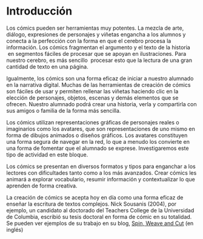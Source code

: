 # Introducción

Los cómics pueden ser herramientas muy potentes. La mezcla de arte, diálogo, expresiones de personajes y viñetas engancha a los alumnos y conecta a la perfección con la forma en que el cerebro procesa la información. Los cómics fragmentan el argumento y el texto de la historia  en segmentos fáciles de procesar que se apoyan en ilustraciones. Para nuestro cerebro, es más sencillo  procesar esto que la lectura de una gran cantidad de texto en una página. 

Igualmente, los cómics son una forma eficaz de iniciar a nuestro alumnado en la narrativa digital. Muchas de las herramientas de creación de cómics son fáciles de usar y permiten rellenar las viñetas haciendo clic en la elección de personajes, objetos, escenas y demás elementos que se ofrecen. Nuestro alumnado podrá crear una historia, verla y compartirla con sus amigos o familia de la forma más sencilla.

Los cómics utilizan representaciones gráficas de personajes reales o imaginarios como los avatares, que son representaciones de uno mismo en forma de dibujos animados o diseños gráficos. Los avatares constituyen una forma segura de navegar en la red, lo que a menudo los convierte en una forma de fomentar que el alumnado se exprese. Investigaremos este tipo de actividad en este bloque.

Los cómics se presentan en diversos formatos y tipos para enganchar a los lectores con dificultades tanto como a los más avanzados. Crear cómics les animará a explorar vocabulario, resumir información y contextualizar lo que aprenden de forma creativa. 

La creación de cómics se acepta hoy en día como una forma eficaz de enseñar la escritura de textos complejos. Nick Sousanis (2004), por ejemplo, un candidato al doctorado del Teachers College de la Universidad de Columbia, escribió su tesis doctoral en forma de cómic en su totalidad. Se pueden ver ejemplos de su trabajo en su blog, [Spin, Weave and Cut](http://spinweaveandcut.com/) (en inglés)